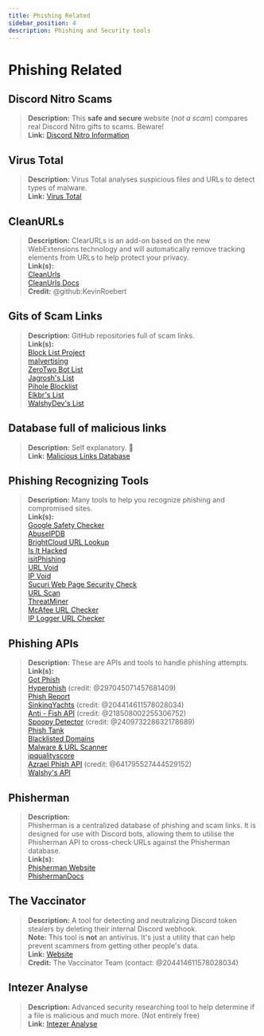 ```yaml
---
title: Phishing Related 
sidebar_position: 4
description: Phishing and Security tools
---
```


# Phishing Related

## **Discord Nitro Scams**

> **Description:** This **safe and secure** website (*not a scam*) compares real Discord Nitro gifts to scams. Beware!   <br/>
**Link:** [Discord Nitro Information](https://dicsord.gq/)

## **Virus Total**

> **Description:** Virus Total analyses suspicious files and URLs to detect types of malware.   <br/>
**Link:** [Virus Total](https://www.virustotal.com/gui/home/upload)

## **CleanURLs**

> **Description:** ClearURLs is an add-on based on the new WebExtensions technology and will automatically remove tracking elements from URLs to help protect your privacy.  <br/>
**Link(s):**  <br/>
[CleanUrls](https://github.com/ClearURLs/Addon)  <br/>
[CleanUrls Docs](https://docs.clearurls.xyz/latest/)  <br/>
**Credit:** @github:KevinRoebert

## **Gits of Scam Links**

> **Description:** GitHub repositories full of scam links.   <br/>
**Link(s):**  
[Block List Project](https://blocklistproject.github.io/Lists/)   <br/>
[malvertising](https://github.com/D09r/malvertising/blob/master/scam-domains.csv)   <br/>
[ZeroTwo Bot List](https://github.com/ZeroTwo-Bot/anti-fish-lists/)   <br/>
[Jagrosh's List](https://github.com/jagrosh/Vortex/tree/master/lists)   <br/>
[Pihole Blocklist](https://github.com/mhhakim/pihole-blocklist/)   <br/>
[Elkbr's List](https://github.com/elbkr/bad-websites)  <br/>
[WalshyDev's List](https://github.com/WalshyDev/Discord-bad-domains/blob/main/bad-domains.json)

## **Database full of malicious links**

> **Description:** Self explanatory. 🔢   <br/>
**Link:** [Malicious Links Database](https://urlhaus.abuse.ch/browse/)

## **Phishing Recognizing Tools**

> **Description:** Many tools to help you recognize phishing and compromised sites.  <br/>
**Link(s):** <br/>
[Google Safety Checker](https://transparencyreport.google.com/safe-browsing/search)  <br/>
[AbuseIPDB](https://www.abuseipdb.com/)  <br/>
[BrightCloud URL Lookup](https://www.brightcloud.com/tools/url-ip-lookup.php)  <br/>
[Is It Hacked](https://www.isithacked.com/)  <br/>
[isitPhishing](https://isitphishing.org/) <br/>
[URL Void](https://www.urlvoid.com/)  <br/>
[IP Void](https://www.ipvoid.com/)  <br/>
[Sucuri Web Page Security Check](https://unmask.sucuri.net/security-report/)  <br/>
[URL Scan](https://urlscan.io/)  <br/>
[ThreatMiner](https://www.threatminer.org/)  <br/>
[McAfee URL Checker](https://www.trustedsource.org/)  <br/>
[IP Logger URL Checker](https://iplogger.com/url-checker)

## Phishing APIs

> **Description:** These are APIs and tools to handle phishing attempts.   <br/>
**Link(s):** <br/>
[Got Phish](http://gotphish.com/)   <br/>
[Hyperphish](https://api.hyperphish.com/docs) (credit: @297045071457681409)   <br/>
[Phish Report](https://phish.report/)   <br/>
[SinkingYachts](https://phish.sinking.yachts/docs) (credit: @204414611578028034)  <br/>
[Anti - Fish API](https://anti-fish.bitflow.dev/) (credit: @218508002255306752)   <br/>
[Spoopy Detector](https://spoopy.oceanlord.me/) (credit: @240973228632178689)   <br/>
[Phish Tank](https://phishtank.org/)   <br/>
[Blacklisted Domains](https://api.hyperphish.com/gimme-domains) <br/>
[Malware & URL Scanner](https://chrome.google.com/webstore/detail/malware-url-scanner/ianpniapgjchiheejeipopldaanbjicd) <br/>
[ipqualityscore](https://www.ipqualityscore.com/threat-feeds/malicious-url-scanner)  <br/>
[Azrael Phish API](https://phish.azrael.gg/) (credit: @641795527444529152)  <br/>
[Walshy's API](https://bad-domains.walshy.dev/)

## **Phisherman**

> **Description:**   <br/>
Phisherman is a centralized database of phishing and scam links. It is designed for use with Discord bots, allowing them to utilise the Phisherman API to cross-check URLs against the Phisherman database.   <br/>
**Link(s):**   <br/>
[Phisherman Website](https://phisherman.gg/)   <br/>
[PhishermanDocs](https://docs.phisherman.gg/)

## **The Vaccinator**

> **Description:** A tool for detecting and neutralizing Discord token stealers by deleting their internal Discord webhook. <br/>
**Note:** This tool is **not** an antivirus. It's just a utility that can help prevent scammers from getting other people's data. <br/>
**Link:** [Website](https://sketchy.tel/)  <br/>
**Credit:** The Vaccinator Team (contact: @204414611578028034)

## **Intezer Analyse**

> **Description:** Advanced security researching tool to help determine if a file is malicious and much more. (Not entirely free) <br/>
**Link:** [Intezer Analyse](https://analyze.intezer.com/)
